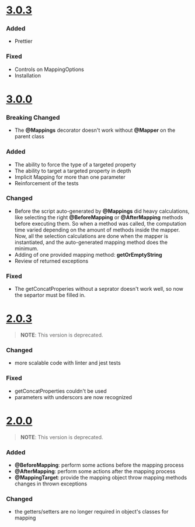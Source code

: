 # [3.0.3](https://github.com/ugoevola/ts-mapstruct/releases/tag/v3.0.3)

### Added
- Prettier
### Fixed
- Controls on MappingOptions
- Installation
# [3.0.0](https://github.com/ugoevola/ts-mapstruct/releases/tag/v3.0.0)
### Breaking Changed
- The **@Mappings** decorator doesn't work without **@Mapper** on the parent class
### Added
- The ability to force the type of a targeted property
- The ability to target a targeted property in depth
- Implicit Mapping for more than one parameter
- Reinforcement of the tests
### Changed
- Before the script auto-generated by **@Mappings** did heavy calculations, like selecting the right **@BeforeMapping** or **@AfterMapping** methods before executing them. So when a method was called, the computation time varied depending on the amount of methods inside the mapper.<br>
Now, all the selection calculations are done when the mapper is instantiated, and the auto-generated mapping method does the minimum.
- Adding of one provided mapping method: **getOrEmptyString**
- Review of returned exceptions
### Fixed
- The getConcatProperies without a seprator doesn't work well, so now the separtor must be filled in.
# [2.0.3](https://github.com/ugoevola/ts-mapstruct/releases/tag/v2.0.3)
> **NOTE**: This version is deprecated.
### Changed
- more scalable code with linter and jest tests
### Fixed
- getConcatProperties couldn't be used
- parameters with underscors are now recognized
# [2.0.0](https://github.com/ugoevola/ts-mapstruct/releases/tag/v2.0.0)
> **NOTE**: This version is deprecated.
### Added
- **@BeforeMapping**: perform some actions before the mapping process
- **@AfterMapping**: perform some actions after the mapping process
- **@MappingTarget**: provide the mapping object throw mapping methods
changes in thrown exceptions
### Changed

- the getters/setters are no longer required in object's classes for mapping